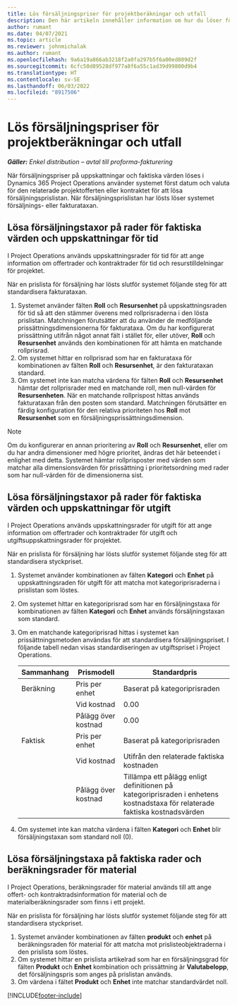 ```yaml
---
title: Lös försäljningspriser för projektberäkningar och utfall
description: Den här artikeln innehåller information om hur du löser försäljningspriser för projektberäkningar och utfall.
author: rumant
ms.date: 04/07/2021
ms.topic: article
ms.reviewer: johnmichalak
ms.author: rumant
ms.openlocfilehash: 9a6a19a866ab3218f2a0fa297b5f6a00ed809d2f
ms.sourcegitcommit: 6cfc50d89528df977a8f6a55c1ad39d99800d9b4
ms.translationtype: HT
ms.contentlocale: sv-SE
ms.lasthandoff: 06/03/2022
ms.locfileid: "8917506"
---
```

# <a name="resolve-sales-prices-for-project-estimates-and-actuals"></a>Lös försäljningspriser för projektberäkningar och utfall

_**Gäller:** Enkel distribution – avtal till proforma-fakturering_

När försäljningspriser på uppskattningar och faktiska värden löses i Dynamics 365 Project Operations använder systemet först datum och valuta för den relaterade projektofferten eller kontraktet för att lösa försäljningsprislistan. När försäljningsprislistan har lösts löser systemet försäljnings- eller fakturataxan.

## <a name="resolve-sales-rates-on-actual-and-estimate-lines-for-time"></a>Lösa försäljningstaxor på rader för faktiska värden och uppskattningar för tid

I Project Operations används uppskattningsrader för tid för att ange information om offertrader och kontraktrader för tid och resurstilldelningar för projektet.

När en prislista för försäljning har lösts slutför systemet följande steg för att standardisera fakturataxan.

1. Systemet använder fälten **Roll** och **Resursenhet** på uppskattningsraden för tid så att den stämmer överens med rollprisraderna i den lösta prislistan. Matchningen förutsätter att du använder de medföljande prissättningsdimensionerna för fakturataxa. Om du har konfigurerat prissättning utifrån något annat fält i stället för, eller utöver, **Roll** och **Resursenhet** används den kombinationen för att hämta en matchande rollprisrad.
2. Om systemet hittar en rollprisrad som har en fakturataxa för kombinationen av fälten **Roll** och **Resursenhet**, är den fakturataxan standard.
3. Om systemet inte kan matcha värdena för fälten **Roll** och **Resursenhet** hämtar det rollprisrader med en matchande roll, men null-värden för **Resursenheten**. När en matchande rollprispost hittas används fakturataxan från den posten som standard. Matchningen förutsätter en färdig konfiguration för den relativa prioriteten hos **Roll** mot **Resursenhet** som en försäljningsprissättningsdimension.

> [!NOTE]
> Om du konfigurerar en annan prioritering av **Roll** och **Resursenhet**, eller om du har andra dimensioner med högre prioritet, ändras det här beteendet i enlighet med detta. Systemet hämtar rollprisposter med värden som matchar alla dimensionsvärden för prissättning i prioritetsordning med rader som har null-värden för de dimensionerna sist.

## <a name="resolve-sales-rates-on-actual-and-estimate-lines-for-expense"></a>Lösa försäljningstaxor på rader för faktiska värden och uppskattningar för utgift

I Project Operations används uppskattningsrader för utgift för att ange information om offertrader och kontraktrader för utgift och utgiftsuppskattningsrader för projektet.

När en prislista för försäljning har lösts slutför systemet följande steg för att standardisera styckpriset.

1. Systemet använder kombinationen av fälten **Kategori** och **Enhet** på uppskattningsraden för utgift för att matcha mot kategoriprisraderna i prislistan som löstes.
2. Om systemet hittar en kategoriprisrad som har en försäljningstaxa för kombinationen av fälten **Kategori** och **Enhet** används försäljningstaxan som standard.
3. Om en matchande kategoriprisrad hittas i systemet kan prissättningsmetoden användas för att standardisera försäljningspriset. I följande tabell nedan visas standardiseringen av utgiftspriset i Project Operations.

    | Sammanhang | Prismodell | Standardpris |
    | --- | --- | --- |
    | Beräkning | Pris per enhet | Baserat på kategoriprisraden |
    | &nbsp; | Vid kostnad | 0.00 |
    | &nbsp; | Pålägg över kostnad | 0.00 |
    | Faktisk | Pris per enhet | Baserat på kategoriprisraden |
    | &nbsp; | Vid kostnad | Utifrån den relaterade faktiska kostnaden |
    | &nbsp; | Pålägg över kostnad | Tillämpa ett pålägg enligt definitionen på kategoriprisraden i enhetens kostnadstaxa för relaterade faktiska kostnadsvärden |

4. Om systemet inte kan matcha värdena i fälten **Kategori** och **Enhet** blir försäljningstaxan som standard noll (0).

## <a name="resolving-sales-rates-on-actual-and-estimate-lines-for-material"></a>Lösa försäljningstaxa på faktiska rader och beräkningsrader för material

I Project Operations, beräkningsrader för material används till att ange offert- och kontraktradsinformation för material och de materialberäkningsrader som finns i ett projekt.

När en prislista för försäljning har lösts slutför systemet följande steg för att standardisera styckpriset.

1. Systemet använder kombinationen av fälten **produkt** och **enhet** på beräkningsraden för material för att matcha mot prislisteobjektraderna i den prislista som löstes.
2. Om systemet hittar en prislista artikelrad som har en försäljningsgrad för fälten **Produkt** och **Enhet** kombination och prissättning är **Valutabelopp**, det försäljningspris som anges på prislistan används.
3. Om värdena i fältet **Produkt** och **Enhet** inte matchar standardvärdet noll.

[!INCLUDE[footer-include](../../includes/footer-banner.md)]
